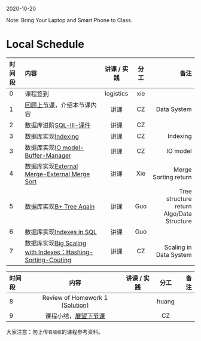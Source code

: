 2020-10-20

Note: Bring Your Laptop  and Smart Phone to Class. 

# Local Schedule

|时间段  |  内容    | 讲课 / 实践     |  分工  |  备注       |
| :---  |   :----   |   :----:    |    :----:    | ---: |
|   0   |  课程签到     |  logistics   |     xie     |        |
|   1   |  [回顾上节课](../WW5/WW5-Plan.md)，介绍本节课内容     |  讲课    |     CZ     |   Data System      |
|   2   |  数据库进阶[SQL-III-课件](../WW6#数据库进阶课件)  |   讲课    |     CZ     |         |
|   3   |  数据库实现[Indexing](12-13_Indexing-IO_Model-External_Merge.pdf)    |   讲课  |   CZ  |  Indexing  |
|   3   |  数据库实现[IO model-Buffer-Manager](12-13_Indexing-IO_Model-External_Merge.pdf)    |   讲课  |   CZ  |  IO model  |
|   4   |  数据库实现[External Merge-External Merge Sort](12-13_Indexing-IO_Model-External_Merge.pdf)  |   讲课  |   Xie  |  Merge Sorting return  |
|   5   | 数据库实现[B+ Tree Again](13_B_Plus_Trees.pdf) | 讲课 | Guo   | Tree structure return<br />Algo/Data Structure |
|   6   | 数据库实现[Indexes in SQL](../../ML-BD-Algo/cs245-2017/CS245-Notes52-Index_in_SQL.pdf) | 讲课 | Guo   |      |
|   7   | 数据库实现[Big Scaling with Indexes：Hashing-Sorting-Couting](12-15-Big_Scaling_with_Indexes-Hashing-Sorting-Couting.pdf) | 讲课| CZ   | Scaling in Data System |

|时间段  |  内容    | 讲课 / 实践  |  分工  |  备注       |
| :---  |  :----:  | :----:  |    :----:    | ---: |
|   8   |  Review of Homework 1 [(Solution)](../../Course-Projects/Course_Project_2/hw1_solution.py)    |     |  huang  |    |
|   9   | 课程小结，[展望下节课](../WW7/WW7-Plan.md) |      | CZ   |      |



大家注意：勿上传``有版权``的课程参考资料。



